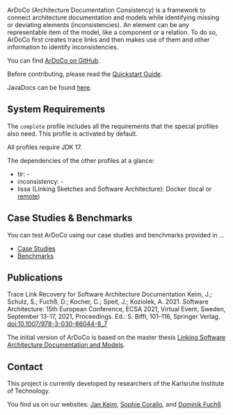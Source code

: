 ArDoCo (Architecture Documentation Consistency) is a framework to connect architecture documentation and models while
identifying missing or deviating elements (inconsistencies). An element can be any representable item of the model, like
a component or a relation. To do so, ArDoCo first creates trace links and then makes use of them and other information
to identify inconsistencies.

You can find [ArDoCo on GitHub](https://github.com/ArDoCo).

Before contributing, please read the [Quickstart Guide](quickstart).

JavaDocs can be found [here](https://ardoco.github.io/Core-Docs/).

## System Requirements

The `complete` profile includes all the requirements that the special profiles also need. This profile is activated by
default.

All profiles require JDK 17.

The dependencies of the other profiles at a glance:

* tlr: -
* inconsistency: -
* lissa (LInking Sketches and Software Architecture): Docker (local
  or [remote](https://github.com/ArDoCo/Core/blob/lissa/stages/diagram-recognition/src/main/kotlin/edu/kit/kastel/mcse/ardoco/lissa/diagramrecognition/informants/DockerInformant.kt#L20-L23))

## Case Studies & Benchmarks

You can test ArDoCo using our case studies and benchmarks provided in ...

* [Case Studies](https://github.com/ArDoCo/SWATTR)
* [Benchmarks](https://github.com/ArDoCo/Benchmark)

## Publications

Trace Link Recovery for Software Architecture Documentation Keim, J.; Schulz, S.; Fuchß, D.; Kocher, C.; Speit, J.;
Koziolek, A. 2021. Software Architecture: 15th European Conference, ECSA 2021, Virtual Event, Sweden, September 13-17,
2021, Proceedings. Ed.: S. Biffl, 101–116, Springer
Verlag. [doi:10.1007/978-3-030-86044-8_7](https://doi.org/10.1007/978-3-030-86044-8_7)

The initial version of ArDoCo is based on the master
thesis [Linking Software Architecture Documentation and Models](https://publikationen.bibliothek.kit.edu/1000126194).

## Contact

This project is currently developed by researchers of the Karlsruhe Institute of Technology.

You find us on our
websites: [Jan Keim](https://mcse.kastel.kit.edu/staff_Keim_Jan.php), [Sophie Corallo](https://mcse.kastel.kit.edu/staff_sophie_corallo.php),
and [Dominik Fuchß](https://mcse.kastel.kit.edu/staff_dominik_fuchss.php)